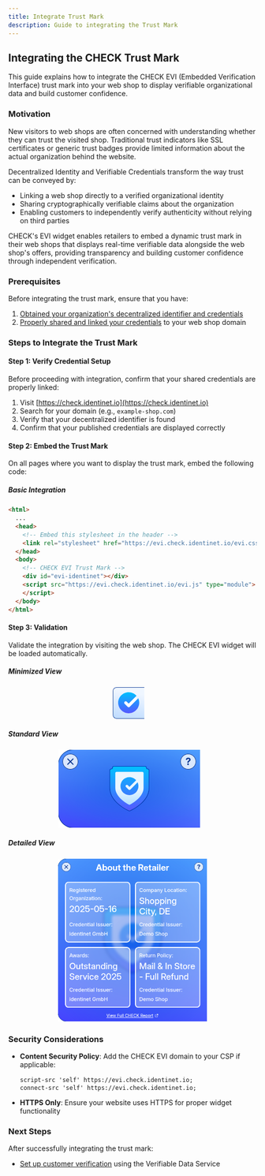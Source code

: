 ```yaml
---
title: Integrate Trust Mark
description: Guide to integrating the Trust Mark
---
```


## Integrating the CHECK Trust Mark

This guide explains how to integrate the CHECK EVI (Embedded Verification
Interface) trust mark into your web shop to display verifiable organizational
data and build customer confidence.

### Motivation

New visitors to web shops are often concerned with understanding whether they
can trust the visited shop. Traditional trust indicators like SSL certificates
or generic trust badges provide limited information about the actual
organization behind the website.

Decentralized Identity and Verifiable Credentials transform the way trust can be
conveyed by:

- Linking a web shop directly to a verified organizational identity
- Sharing cryptographically verifiable claims about the organization
- Enabling customers to independently verify authenticity without relying on
  third parties

CHECK's EVI widget enables retailers to embed a dynamic trust mark in their web
shops that displays real-time verifiable data alongside the web shop's offers,
providing transparency and building customer confidence through independent
verification.

### Prerequisites

Before integrating the trust mark, ensure that you have:

1. [Obtained your organization's decentralized identifier and credentials](/guides/id)
2. [Properly shared and linked your credentials](/guides/share) to your web shop
   domain

### Steps to Integrate the Trust Mark

#### Step 1: Verify Credential Setup

Before proceeding with integration, confirm that your shared credentials are
properly linked:

1. Visit [https://check.identinet.io](https://check.identinet.io)
2. Search for your domain (e.g., `example-shop.com`)
3. Verify that your decentralized identifier is found
4. Confirm that your published credentials are displayed correctly

#### Step 2: Embed the Trust Mark

On all pages where you want to display the trust mark, embed the following code:

##### Basic Integration

```html
<html>
  ...
  <head>
    <!-- Embed this stylesheet in the header -->
    <link rel="stylesheet" href="https://evi.check.identinet.io/evi.css" />
  </head>
  <body>
    <!-- CHECK EVI Trust Mark -->
    <div id="evi-identinet"></div>
    <script src="https://evi.check.identinet.io/evi.js" type="module">
    </script>
  </body>
</html>
```

<!--
##### Advanced Configuration

For more control over the trust mark appearance and behavior:

```html
<!?-- CHECK EVI Trust Mark with Custom Configuration --?>
<div
  id="check-trust-mark"
  data-domain="example-shop.com"
  data-theme="light"
  data-position="bottom-right"
  data-size="medium"
  data-show-details="true"
>
</div>
<script
  src="https://api.check.identinet.io/widget/trust-mark.js"
  defer
></script>
```


#### Step 3: Configuration Options

Customize the trust mark behavior using data attributes:

##### Required Attributes

| Attribute     | Description                 | Example              |
| ------------- | --------------------------- | -------------------- |
| `data-domain` | Your web shop's domain name | `"example-shop.com"` |

##### Optional Attributes

| Attribute           | Description                      | Options                                                                    | Default          |
| ------------------- | -------------------------------- | -------------------------------------------------------------------------- | ---------------- |
| `data-theme`        | Visual theme                     | `"light"`, `"dark"`, `"auto"`                                              | `"auto"`         |
| `data-position`     | Trust mark position              | `"top-left"`, `"top-right"`, `"bottom-left"`, `"bottom-right"`, `"inline"` | `"bottom-right"` |
| `data-size`         | Trust mark size                  | `"small"`, `"medium"`, `"large"`                                           | `"medium"`       |
| `data-show-details` | Show credential details on hover | `"true"`, `"false"`                                                        | `"true"`         |
| `data-language`     | Display language                 | `"en"`, `"de"`, `"fr"`, `"es"`                                             | `"en"`           |

#### Step 4: Styling Integration

##### CSS Customization

The trust mark can be styled to match your web shop's design:

```css
/* Custom styling for CHECK trust mark */
##check-trust-mark {
  /* Position adjustments */
  z-index: 1000;

  /* Custom styling */
  border-radius: 8px;
  box-shadow: 0 2px 10px rgba(0, 0, 0, 0.1);
}

/* Responsive adjustments */
@media (max-width: 768px) {
  #check-trust-mark {
    transform: scale(0.8);
  }
}
```

##### Theme Integration

Integrate with your existing CSS framework:

```html
<!?-- Bootstrap Integration --?>
<div
  id="check-trust-mark"
  class="d-flex align-items-center justify-content-center"
  data-domain="example-shop.com"
  data-theme="light"
>
</div>

<!?-- Tailwind Integration --?>
<div
  id="check-trust-mark"
  class="flex items-center justify-center"
  data-domain="example-shop.com"
  data-theme="auto"
>
</div>
```

#### Step 5: Multiple Trust Marks

For complex sites with multiple pages or sections:

```html
<!?-- Product page trust mark --?>
<div
  class="check-trust-mark"
  data-domain="example-shop.com"
  data-position="inline"
  data-show-details="true"
>
</div>

<!?-- Checkout page trust mark --?>
<div?
  class="check-trust-mark"
  data-domain="example-shop.com"
  data-position="top-right"
  data-size="large"
>
</div>
```

### Implementation Examples

#### E-commerce Platform Integration

##### Shopify Integration

```liquid
<!?-- In your theme's layout/theme.liquid --?>
<div id="check-trust-mark" data-domain="{{ shop.domain }}"></div>
<script src="https://api.check.identinet.io/widget/trust-mark.js" defer></script>
```

##### WooCommerce Integration

```php
// In your theme's functions.php
function add_check_trust_mark() {
    $domain = $_SERVER['HTTP_HOST'];
    echo '<div id="check-trust-mark" data-domain="' . esc_attr($domain) . '"></div>';
    echo '<script src="https://api.check.identinet.io/widget/trust-mark.js" defer></script>';
}
add_action('wp_footer', 'add_check_trust_mark');
```

##### Custom HTML/JavaScript

```html
<!DOCTYPE html>
<html>
  <head>
    <title>Your Web Shop</title>
  </head>
  <body>
    <!?-- Your content --?>

    <!?-- CHECK Trust Mark --?>
    <div
      id="check-trust-mark"
      data-domain="example-shop.com"
      data-position="bottom-right"
      data-theme="auto"
    >
    </div>

    <script
      src="https://api.check.identinet.io/widget/trust-mark.js"
      defer
    ></script>
  </body>
</html>
```

-->

#### Step 3: Validation

Validate the integration by visiting the web shop. The CHECK EVI widget will be
loaded automatically.

##### Minimized View

<div style="width: clamp(40px, 40%, 80px); margin-right: auto; margin-left: auto;">

![EVI Minimized View](../../../assets/evi_minimized.png)

</div>

##### Standard View

<div style="width: clamp(200px, 60%, 300px); margin-right: auto; margin-left: auto;">

![EVI Standard View](../../../assets/evi_standard.png)

</div>

##### Detailed View

<div style="width: clamp(300px, 60%, 400px); margin-right: auto; margin-left: auto;">

![EVI Detailed View](../../../assets/evi_detailed.png)

</div>

### Security Considerations

- **Content Security Policy**: Add the CHECK EVI domain to your CSP if
  applicable:
  ```
  script-src 'self' https://evi.check.identinet.io;
  connect-src 'self' https://evi.check.identinet.io;
  ```
- **HTTPS Only**: Ensure your website uses HTTPS for proper widget functionality

<!--
### Troubleshooting

#### Common Issues

1. **Trust Mark Not Appearing**
   - Verify that credentials are properly shared and linked
   - Check browser console for JavaScript errors
   - Ensure the domain in `data-domain` matches your actual domain

2. **Styling Issues**
   - Check for CSS conflicts with existing styles
   - Verify z-index values for proper layering
   - Test responsive behavior on different screen sizes

3. **Verification Failures**
   - Confirm DID document accessibility
   - Verify well-known endpoints are properly configured
   - Test credential resolution using the CHECK verification interface

#### Debug Mode

Enable debug mode for troubleshooting:

```html
<div id="check-trust-mark" data-domain="example-shop.com" data-debug="true">
</div>
```

### Monitoring and Analytics

#### Verification Metrics

Monitor trust mark performance through:

- Click-through rates on trust mark interactions
- Customer engagement with verification details
- Conversion rate improvements from trust indicators

#### Error Reporting

The widget automatically reports errors to help maintain service quality:

- Failed credential retrievals
- Network connectivity issues
- Configuration problems

-->

### Next Steps

After successfully integrating the trust mark:

- [Set up customer verification](/guides/verification) using the Verifiable Data
  Service
